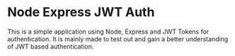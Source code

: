 # Node Express JWT Auth

This is a simple application using Node, Express and JWT Tokens for authentication. It is mainly made to test out and gain a better understanding of JWT based authentication.